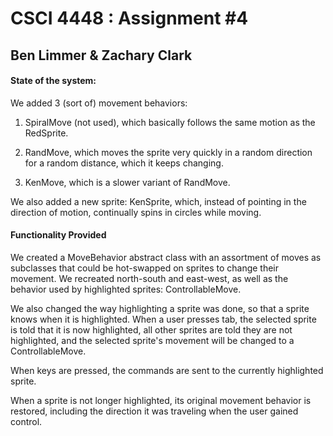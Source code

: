 # CSCI 4448 : Assignment #4 #

## Ben Limmer & Zachary Clark ##

#### State of the system: ####

We added 3 (sort of) movement behaviors:

1. SpiralMove (not used), which basically follows the same motion as the RedSprite.

2. RandMove, which moves the sprite very quickly in a random direction for a random distance, which it keeps changing.

3. KenMove, which is a slower variant of RandMove.

We also added a new sprite: KenSprite, which, instead of pointing in the direction of motion, continually spins in circles while moving.

#### Functionality Provided ####

We created a MoveBehavior abstract class with an assortment of moves as subclasses that could be hot-swapped on sprites to change their movement. We recreated north-south and east-west, as well as the behavior used by highlighted sprites: ControllableMove.

We also changed the way highlighting a sprite was done, so that a sprite knows when it is highlighted. When a user presses tab, the selected sprite is told that it is now highlighted, all other sprites are told they are not highlighted, and the selected sprite's movement will be changed to a ControllableMove.

When keys are pressed, the commands are sent to the currently highlighted sprite.

When a sprite is not longer highlighted, its original movement behavior is restored, including the direction it was traveling when the user gained control.
